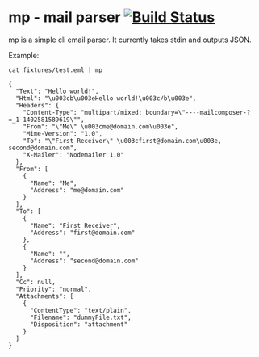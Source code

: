 mp - mail parser [![Build Status](https://travis-ci.org/sanbornm/mp.svg?branch=master)](https://travis-ci.org/sanbornm/mp.svg?branch=master)
==

mp is a simple cli email parser.  It currently takes stdin and outputs JSON.

Example:

```
cat fixtures/test.eml | mp
```

```
{
  "Text": "Hello world!",
  "Html": "\u003cb\u003eHello world!\u003c/b\u003e",
  "Headers": {
    "Content-Type": "multipart/mixed; boundary=\"----mailcomposer-?=_1-1402581589619\"",
    "From": "\"Me\" \u003cme@domain.com\u003e",
    "Mime-Version": "1.0",
    "To": "\"First Receiver\" \u003cfirst@domain.com\u003e, second@domain.com",
    "X-Mailer": "Nodemailer 1.0"
  },
  "From": [
    {
      "Name": "Me",
      "Address": "me@domain.com"
    }
  ],
  "To": [
    {
      "Name": "First Receiver",
      "Address": "first@domain.com"
    },
    {
      "Name": "",
      "Address": "second@domain.com"
    }
  ],
  "Cc": null,
  "Priority": "normal",
  "Attachments": [
    {
      "ContentType": "text/plain",
      "Filename": "dummyFile.txt",
      "Disposition": "attachment"
    }
  ]
}
```
